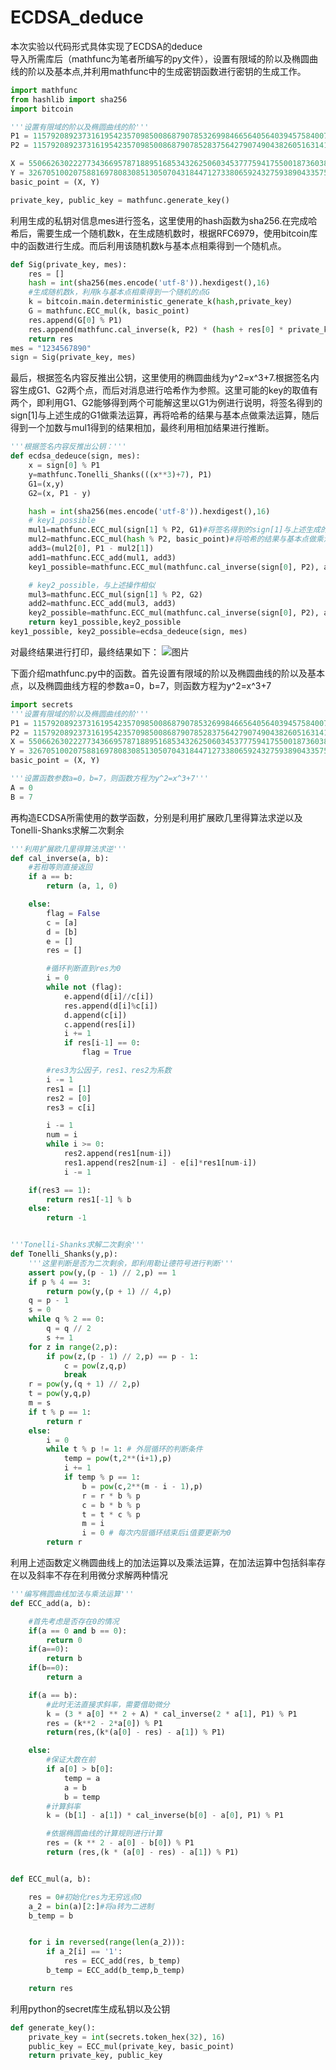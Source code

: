 # ECDSA_deduce
本次实验以代码形式具体实现了ECDSA的deduce  
导入所需库后（mathfunc为笔者所编写的py文件），设置有限域的阶以及椭圆曲线的阶以及基本点,并利用mathfunc中的生成密钥函数进行密钥的生成工作。
```python
import mathfunc
from hashlib import sha256
import bitcoin

'''设置有限域的阶以及椭圆曲线的阶'''
P1 = 115792089237316195423570985008687907853269984665640564039457584007908834671663
P2 = 115792089237316195423570985008687907852837564279074904382605163141518161494337

X = 55066263022277343669578718895168534326250603453777594175500187360389116729240
Y = 32670510020758816978083085130507043184471273380659243275938904335757337482424
basic_point = (X, Y)

private_key, public_key = mathfunc.generate_key()
```
利用生成的私钥对信息mes进行签名，这里使用的hash函数为sha256.在完成哈希后，需要生成一个随机数k，在生成随机数时，根据RFC6979，使用bitcoin库中的函数进行生成。而后利用该随机数k与基本点相乘得到一个随机点。
```python
def Sig(private_key, mes):
    res = []
    hash = int(sha256(mes.encode('utf-8')).hexdigest(),16)
    #生成随机数k，利用k与基本点相乘得到一个随机的点G
    k = bitcoin.main.deterministic_generate_k(hash,private_key)
    G = mathfunc.ECC_mul(k, basic_point)
    res.append(G[0] % P1)
    res.append(mathfunc.cal_inverse(k, P2) * (hash + res[0] * private_key) % P2)
    return res
mes = "1234567890"
sign = Sig(private_key, mes)
```
最后，根据签名内容反推出公钥，这里使用的椭圆曲线为y^2=x^3+7.根据签名内容生成G1、G2两个点，而后对消息进行哈希作为参照。这里可能的key的取值有两个，即利用G1、G2能够得到两个可能解这里以G1为例进行说明，将签名得到的sign[1]与上述生成的G1做乘法运算，再将哈希的结果与基本点做乘法运算，随后得到一个加数与mul1得到的结果相加，最终利用相加结果进行推断。
```python
'''根据签名内容反推出公钥：'''
def ecdsa_dedeuce(sign, mes):
    x = sign[0] % P1
    y=mathfunc.Tonelli_Shanks(((x**3)+7), P1)
    G1=(x,y)
    G2=(x, P1 - y)

    hash = int(sha256(mes.encode('utf-8')).hexdigest(),16)
    # key1_possible
    mul1=mathfunc.ECC_mul(sign[1] % P2, G1)#将签名得到的sign[1]与上述生成的G1做乘法运算
    mul2=mathfunc.ECC_mul(hash % P2, basic_point)#将哈希的结果与基本点做乘法运算
    add3=(mul2[0], P1 - mul2[1])
    add1=mathfunc.ECC_add(mul1, add3)
    key1_possible=mathfunc.ECC_mul(mathfunc.cal_inverse(sign[0], P2), add1)

    # key2_possible，与上述操作相似
    mul3=mathfunc.ECC_mul(sign[1] % P2, G2)
    add2=mathfunc.ECC_add(mul3, add3)
    key2_possible=mathfunc.ECC_mul(mathfunc.cal_inverse(sign[0], P2), add2)
    return key1_possible,key2_possible
key1_possible, key2_possible=ecdsa_dedeuce(sign, mes)
```
对最终结果进行打印，最终结果如下：
![图片](https://user-images.githubusercontent.com/105708747/180432771-6395418e-220a-400b-8534-12756a566e50.png)

下面介绍mathfunc.py中的函数。首先设置有限域的阶以及椭圆曲线的阶以及基本点，以及椭圆曲线方程的参数a=0，b=7，则函数方程为y^2=x^3+7
```python
import secrets
'''设置有限域的阶以及椭圆曲线的阶'''
P1 = 115792089237316195423570985008687907853269984665640564039457584007908834671663
P2 = 115792089237316195423570985008687907852837564279074904382605163141518161494337
X = 55066263022277343669578718895168534326250603453777594175500187360389116729240
Y = 32670510020758816978083085130507043184471273380659243275938904335757337482424
basic_point = (X, Y)

'''设置函数参数a=0，b=7，则函数方程为y^2=x^3+7'''
A = 0
B = 7
```
再构造ECDSA所需使用的数学函数，分别是利用扩展欧几里得算法求逆以及Tonelli-Shanks求解二次剩余
```python
'''利用扩展欧几里得算法求逆'''
def cal_inverse(a, b):
    #若相等则直接返回
    if a == b:
        return (a, 1, 0)

    else:
        flag = False
        c = [a]
        d = [b]
        e = []
        res = []

        #循环判断直到res为0
        i = 0
        while not (flag):
            e.append(d[i]//c[i])
            res.append(d[i]%c[i])
            d.append(c[i])
            c.append(res[i])
            i += 1
            if res[i-1] == 0:
                flag = True

        #res3为公因子，res1、res2为系数
        i -= 1
        res1 = [1]
        res2 = [0]
        res3 = c[i]

        i -= 1
        num = i
        while i >= 0:
            res2.append(res1[num-i])
            res1.append(res2[num-i] - e[i]*res1[num-i])
            i -= 1

    if(res3 == 1):
        return res1[-1] % b
    else:
        return -1


'''Tonelli-Shanks求解二次剩余'''
def Tonelli_Shanks(y,p):
    '''这里判断是否为二次剩余，即利用勒让德符号进行判断'''
    assert pow(y,(p - 1) // 2,p) == 1
    if p % 4 == 3:
        return pow(y,(p + 1) // 4,p)
    q = p - 1
    s = 0
    while q % 2 == 0:
        q = q // 2
        s += 1
    for z in range(2,p):
        if pow(z,(p - 1) // 2,p) == p - 1:
            c = pow(z,q,p)
            break
    r = pow(y,(q + 1) // 2,p)
    t = pow(y,q,p)
    m = s
    if t % p == 1:
        return r
    else:
        i = 0
        while t % p != 1: # 外层循环的判断条件
            temp = pow(t,2**(i+1),p)
            i += 1
            if temp % p == 1:
                b = pow(c,2**(m - i - 1),p)
                r = r * b % p
                c = b * b % p
                t = t * c % p
                m = i
                i = 0 # 每次内层循环结束后i值要更新为0
        return r
```
利用上述函数定义椭圆曲线上的加法运算以及乘法运算，在加法运算中包括斜率存在以及斜率不存在利用微分求解两种情况
```python
'''编写椭圆曲线加法与乘法运算'''
def ECC_add(a, b):

    #首先考虑是否存在0的情况
    if(a == 0 and b == 0):
        return 0
    if(a==0):
        return b
    if(b==0):
        return a

    if(a == b):
        #此时无法直接求斜率，需要借助微分
        k = (3 * a[0] ** 2 + A) * cal_inverse(2 * a[1], P1) % P1
        res = (k**2 - 2*a[0]) % P1
        return(res,(k*(a[0] - res) - a[1]) % P1)

    else:
        #保证大数在前
        if a[0] > b[0]:
            temp = a
            a = b
            b = temp
        #计算斜率
        k = (b[1] - a[1]) * cal_inverse(b[0] - a[0], P1) % P1

        #依据椭圆曲线的计算规则进行计算
        res = (k ** 2 - a[0] - b[0]) % P1
        return (res,(k * (a[0] - res) - a[1]) % P1)


def ECC_mul(a, b):

    res = 0#初始化res为无穷远点O
    a_2 = bin(a)[2:]#将a转为二进制
    b_temp = b


    for i in reversed(range(len(a_2))):
        if a_2[i] == '1':
            res = ECC_add(res, b_temp)
        b_temp = ECC_add(b_temp,b_temp)

    return res
```
利用python的secret库生成私钥以及公钥
```python
def generate_key():
    private_key = int(secrets.token_hex(32), 16)
    public_key = ECC_mul(private_key, basic_point)
    return private_key, public_key
```
